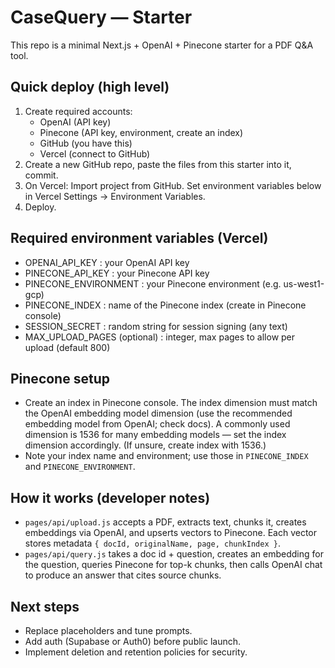 # CaseQuery — Starter

This repo is a minimal Next.js + OpenAI + Pinecone starter for a PDF Q&A tool.

## Quick deploy (high level)
1. Create required accounts:
   - OpenAI (API key)
   - Pinecone (API key, environment, create an index)
   - GitHub (you have this)
   - Vercel (connect to GitHub)
2. Create a new GitHub repo, paste the files from this starter into it, commit.
3. On Vercel: Import project from GitHub. Set environment variables below in Vercel Settings -> Environment Variables.
4. Deploy.

## Required environment variables (Vercel)
- OPENAI_API_KEY : your OpenAI API key
- PINECONE_API_KEY : your Pinecone API key
- PINECONE_ENVIRONMENT : your Pinecone environment (e.g. us-west1-gcp)
- PINECONE_INDEX : name of the Pinecone index (create in Pinecone console)
- SESSION_SECRET : random string for session signing (any text)
- MAX_UPLOAD_PAGES (optional) : integer, max pages to allow per upload (default 800)

## Pinecone setup
- Create an index in Pinecone console. The index dimension must match the OpenAI embedding model dimension (use the recommended embedding model from OpenAI; check docs). A commonly used dimension is 1536 for many embedding models — set the index dimension accordingly. (If unsure, create index with 1536.)
- Note your index name and environment; use those in `PINECONE_INDEX` and `PINECONE_ENVIRONMENT`.

## How it works (developer notes)
- `pages/api/upload.js` accepts a PDF, extracts text, chunks it, creates embeddings via OpenAI, and upserts vectors to Pinecone. Each vector stores metadata `{ docId, originalName, page, chunkIndex }`.
- `pages/api/query.js` takes a doc id + question, creates an embedding for the question, queries Pinecone for top-k chunks, then calls OpenAI chat to produce an answer that cites source chunks.

## Next steps
- Replace placeholders and tune prompts.
- Add auth (Supabase or Auth0) before public launch.
- Implement deletion and retention policies for security.